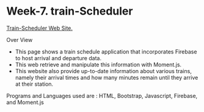 # Week-7. train-Scheduler

[Train-Scheduler Web Site.](https://grace8512.github.io/train-Scheduler/)

Over View
  - This page shows a train schedule application that incorporates Firebase to host arrival and departure data. 
  - This web retrieve and manipulate this information with Moment.js. 
  - This website also provide up-to-date information about various trains, namely their arrival times and how many minutes         remain until they arrive at their station.
  
Programs and Languages used are : HTML, Bootstrap, Javascript, Firebase, and Moment.js

